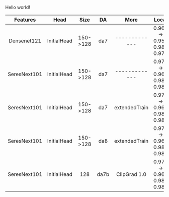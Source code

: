 Hello world!

|   Features   |     Head    |   Size   |  DA  |      More     |            Local           |   LB   |
|:------------:|:-----------:|:--------:|:----:|:-------------:|:--------------------------:|:------:|
| Densenet121  | InitialHead | 150->128 | da7  | ------------- | 0.968 -> 0.956 0.985 0.975 | ------ |
| SeresNext101 | InitialHead | 150->128 | da7  | ------------- | 0.976 -> 0.966 0.989 0.984 | ------ |
| SeresNext101 | InitialHead | 150->128 | da7  | extendedTrain | 0.976 -> 0.966 0.989 0.983 | ------ |
| SeresNext101 | InitialHead | 150->128 | da8  | extendedTrain | 0.977 -> 0.967 0.989 0.984 | 0.9659 |
| SeresNext101 | InitialHead |   128    | da7b | ClipGrad 1.0  | 0.977 -> 0.967 0.988 0.984 | 0.9681 |